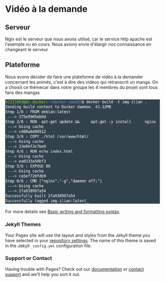 # Vidéo à la demande  

## Serveur

Ngix est le serveur que nous avons utilisé, car le service http apache est l'exemple vu en cours. Nous avions envie d'élargir nos connaissance en changeant le serveur 

## Plateforme

Nous avons décider de faire une plateforme de vidéo à la demander concernant les animés, c'est à dire des vidéos qui retranscrit un manga. On a choisit ce thèmecar dans notre groupe les 4 membres du projet sont tous fans des mangas

![build.png](/docs/assets/images/build.png)

For more details see [Basic writing and formatting syntax](https://docs.github.com/en/github/writing-on-github/getting-started-with-writing-and-formatting-on-github/basic-writing-and-formatting-syntax).

### Jekyll Themes

Your Pages site will use the layout and styles from the Jekyll theme you have selected in your [repository settings](https://github.com/Alban1204/docker-sae203/settings/pages). The name of this theme is saved in the Jekyll `_config.yml` configuration file.

### Support or Contact

Having trouble with Pages? Check out our [documentation](https://docs.github.com/categories/github-pages-basics/) or [contact support](https://support.github.com/contact) and we’ll help you sort it out.
